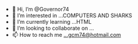- 👋 Hi, I’m @Governor74
- 👀 I’m interested in ...COMPUTERS AND SHARKS
- 🌱 I’m currently learning ...HTML
- 💞️ I’m looking to collaborate on ...
- 📫 How to reach me ...gcm74@hotmail.com

<!---
Governor74/Governor74 is a ✨ special ✨ repository because its `README.md` (this file) appears on your GitHub profile.
You can click the Preview link to take a look at your changes.
--->
